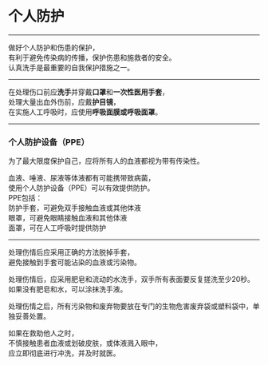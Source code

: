 # 个人防护

---

做好个人防护和伤患的保护，  
有利于避免传染病的传播，保护伤患和施救者的安全。  
认真洗手是最重要的自我保护措施之一。

---

在处理伤口前应**洗手**并穿戴**口罩**和**一次性医用手套**，  
处理大量出血外伤前，应戴**护目镜**，  
在实施人工呼吸时，应使用**呼吸面膜或呼吸面罩**。

---

### 个人防护设备（PPE）

为了最大限度保护自己，应将所有人的血液都视为带有传染性。

血液、唾液、尿液等体液都有可能携带致病菌，  
使用个人防护设备（PPE）可以有效提供防护。  
PPE包括：  
防护手套，可避免双手接触血液或其他体液  
眼罩，可避免眼睛接触血液和其他体液  
面罩，可在人工呼吸时提供防护  


---

处理伤情后应采用正确的方法脱掉手套，  
避免接触到手套可能沾染的血液或污染物。

处理伤情后，应采用肥皂和流动的水洗手，双手所有表面要反复搓洗至少20秒。  
如果没有肥皂和水，可以涂抹洗手液。

处理伤情之后，所有污染物和废弃物要放在专门的生物危害废弃袋或塑料袋中，单独妥善处置。

如果在救助他人之时，  
不慎接触患者血液或划破皮肤，或体液溅入眼中，  
应立即彻底进行冲洗，并及时就医。

